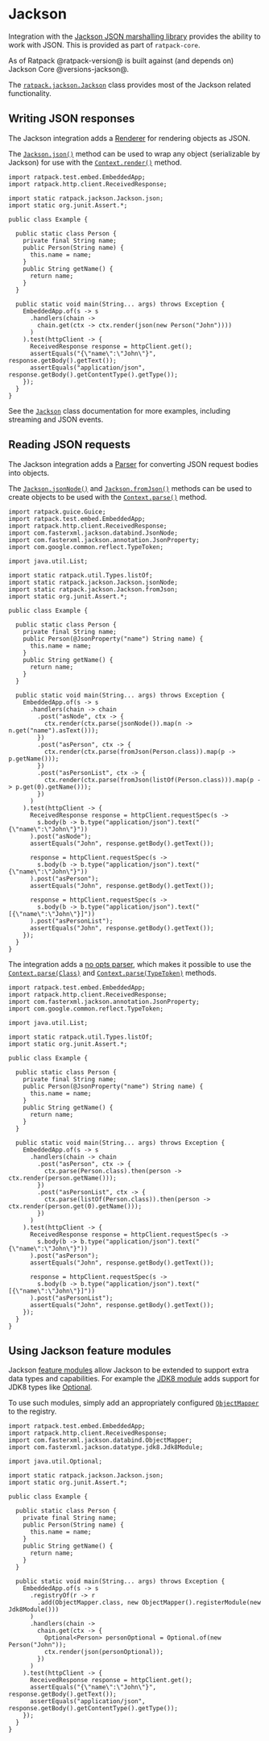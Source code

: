 # Jackson

Integration with the [Jackson JSON marshalling library](https://github.com/FasterXML/jackson-databind) provides the ability to work with JSON.
This is provided as part of `ratpack-core`.
 
As of Ratpack @ratpack-version@ is built against (and depends on) Jackson Core @versions-jackson@.

The [`ratpack.jackson.Jackson`](api/ratpack/jackson/Jackson.html) class provides most of the Jackson related functionality. 
 
## Writing JSON responses

The Jackson integration adds a [Renderer](api/ratpack/render/Renderer.html) for rendering objects as JSON.

The [`Jackson.json()`](api/ratpack/jackson/Jackson.html#json-java.lang.Object-) method can be used to wrap any object (serializable by Jackson) for use with the [`Context.render()`](api/ratpack/handling/Context.html#render-java.lang.Object-) method. 

```language-java
import ratpack.test.embed.EmbeddedApp;
import ratpack.http.client.ReceivedResponse;

import static ratpack.jackson.Jackson.json;
import static org.junit.Assert.*;

public class Example {

  public static class Person {
    private final String name;
    public Person(String name) {
      this.name = name;
    }
    public String getName() {
      return name;
    }
  }

  public static void main(String... args) throws Exception {
    EmbeddedApp.of(s -> s
      .handlers(chain ->
        chain.get(ctx -> ctx.render(json(new Person("John"))))
      )
    ).test(httpClient -> {
      ReceivedResponse response = httpClient.get();
      assertEquals("{\"name\":\"John\"}", response.getBody().getText());
      assertEquals("application/json", response.getBody().getContentType().getType());
    });
  }
}
```

See the [`Jackson`](api/ratpack/jackson/Jackson.html) class documentation for more examples, including streaming and JSON events.

## Reading JSON requests

The Jackson integration adds a [Parser](api/ratpack/parse/Parser.html) for converting JSON request bodies into objects.

The [`Jackson.jsonNode()`](api/ratpack/jackson/Jackson.html#Jackson.html#jsonNode--) and [`Jackson.fromJson()`](api/ratpack/jackson/Jackson.html#fromJson) methods can be used to create objects to be used with the [`Context.parse()`](api/ratpack/handling/Context.html#parse) method. 

```language-java
import ratpack.guice.Guice;
import ratpack.test.embed.EmbeddedApp;
import ratpack.http.client.ReceivedResponse;
import com.fasterxml.jackson.databind.JsonNode;
import com.fasterxml.jackson.annotation.JsonProperty;
import com.google.common.reflect.TypeToken;

import java.util.List;

import static ratpack.util.Types.listOf;
import static ratpack.jackson.Jackson.jsonNode;
import static ratpack.jackson.Jackson.fromJson;
import static org.junit.Assert.*;

public class Example {

  public static class Person {
    private final String name;
    public Person(@JsonProperty("name") String name) {
      this.name = name;
    }
    public String getName() {
      return name;
    }
  }

  public static void main(String... args) throws Exception {
    EmbeddedApp.of(s -> s
      .handlers(chain -> chain
        .post("asNode", ctx -> {
          ctx.render(ctx.parse(jsonNode()).map(n -> n.get("name").asText()));
        })
        .post("asPerson", ctx -> {
          ctx.render(ctx.parse(fromJson(Person.class)).map(p -> p.getName()));
        })
        .post("asPersonList", ctx -> {
          ctx.render(ctx.parse(fromJson(listOf(Person.class))).map(p -> p.get(0).getName()));
        })
      )
    ).test(httpClient -> {
      ReceivedResponse response = httpClient.requestSpec(s ->
        s.body(b -> b.type("application/json").text("{\"name\":\"John\"}"))
      ).post("asNode");
      assertEquals("John", response.getBody().getText());

      response = httpClient.requestSpec(s ->
        s.body(b -> b.type("application/json").text("{\"name\":\"John\"}"))
      ).post("asPerson");
      assertEquals("John", response.getBody().getText());

      response = httpClient.requestSpec(s ->
        s.body(b -> b.type("application/json").text("[{\"name\":\"John\"}]"))
      ).post("asPersonList");
      assertEquals("John", response.getBody().getText());
    });
  }
}
```

The integration adds a [no opts parser](api/ratpack/parse/NoOptParserSupport.html), which makes it possible to use the [`Context.parse(Class)`](api/ratpack/handling/Context.html#parse-java.lang.Class-) and [`Context.parse(TypeToken)`](api/ratpack/handling/Context.html#parse-com.google.common.reflect.TypeToken-) methods.

```language-java
import ratpack.test.embed.EmbeddedApp;
import ratpack.http.client.ReceivedResponse;
import com.fasterxml.jackson.annotation.JsonProperty;
import com.google.common.reflect.TypeToken;

import java.util.List;

import static ratpack.util.Types.listOf;
import static org.junit.Assert.*;

public class Example {

  public static class Person {
    private final String name;
    public Person(@JsonProperty("name") String name) {
      this.name = name;
    }
    public String getName() {
      return name;
    }
  }

  public static void main(String... args) throws Exception {
    EmbeddedApp.of(s -> s
      .handlers(chain -> chain
        .post("asPerson", ctx -> {
          ctx.parse(Person.class).then(person -> ctx.render(person.getName()));
        })
        .post("asPersonList", ctx -> {
          ctx.parse(listOf(Person.class)).then(person -> ctx.render(person.get(0).getName()));
        })
      )
    ).test(httpClient -> {
      ReceivedResponse response = httpClient.requestSpec(s ->
        s.body(b -> b.type("application/json").text("{\"name\":\"John\"}"))
      ).post("asPerson");
      assertEquals("John", response.getBody().getText());

      response = httpClient.requestSpec(s ->
        s.body(b -> b.type("application/json").text("[{\"name\":\"John\"}]"))
      ).post("asPersonList");
      assertEquals("John", response.getBody().getText());
    });
  }
}
```

## Using Jackson feature modules

Jackson [feature modules](http://wiki.fasterxml.com/JacksonFeatureModules) allow Jackson to be extended to support extra data types and capabilities.
For example the [JDK8 module](https://github.com/FasterXML/jackson-datatype-jdk8) adds support for JDK8 types like [Optional](https://docs.oracle.com/javase/8/docs/api/java/util/Optional.html).

To use such modules, simply add an appropriately configured [`ObjectMapper`](http://fasterxml.github.io/jackson-databind/javadoc/2.5/com/fasterxml/jackson/databind/ObjectMapper.html) to the registry.

```language-java
import ratpack.test.embed.EmbeddedApp;
import ratpack.http.client.ReceivedResponse;
import com.fasterxml.jackson.databind.ObjectMapper;
import com.fasterxml.jackson.datatype.jdk8.Jdk8Module;

import java.util.Optional;

import static ratpack.jackson.Jackson.json;
import static org.junit.Assert.*;

public class Example {

  public static class Person {
    private final String name;
    public Person(String name) {
      this.name = name;
    }
    public String getName() {
      return name;
    }
  }

  public static void main(String... args) throws Exception {
    EmbeddedApp.of(s -> s
      .registryOf(r -> r
        .add(ObjectMapper.class, new ObjectMapper().registerModule(new Jdk8Module())) 
      )
      .handlers(chain ->
        chain.get(ctx -> {
          Optional<Person> personOptional = Optional.of(new Person("John"));
          ctx.render(json(personOptional));
        })
      )
    ).test(httpClient -> {
      ReceivedResponse response = httpClient.get();
      assertEquals("{\"name\":\"John\"}", response.getBody().getText());
      assertEquals("application/json", response.getBody().getContentType().getType());
    });
  }
}
```
